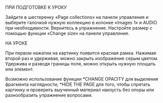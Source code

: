 ПРИ ПОДГОТОВКЕ К УРОКУ

Зайдите в шестеренку «Page collections» на панели управления и выберите галочкой нужную коллекцию в колонке «Images 1» и AUDIO при необходимости. 
Вернитесь в упражнение. Настройте размер с помощью функции «Change size» на панели управления.

НА УРОКЕ

При первом нажатии на картинку появится красная рамка. Нажимая второй раз и удерживая, можно закрыть изображение серым цветом. 
Удержива и разводя границы поля, можно открыть нужную площать или элемент.

Возможно использование функции *CHANGE OPACITY для выделения фрагмента наглядности; 
*HIDE THE PAGE для того, чтобы спрятать картинку и проверить выученный материал наизусть без опоры или разнообразить упражнение вопросами.
